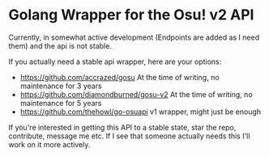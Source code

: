 # Golang Wrapper for the Osu! v2 API

Currently, in somewhat active development (Endpoints are added as I need them) and the api is not stable.

If you actually need a stable api wrapper, here are your options:

- https://github.com/accrazed/gosu At the time of writing, no maintenance for 3 years
- https://github.com/diamondburned/gosu-v2 At the time of writing, no maintenance for 5 years
- https://github.com/thehowl/go-osuapi v1 wrapper, might just be enough

If you're interested in getting this API to a stable state, star the repo, contribute, message me etc. If I see that someone actually needs this I'll work on it more actively.